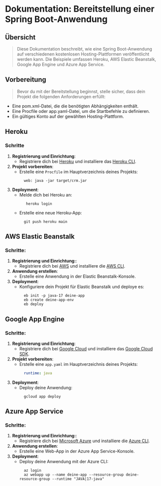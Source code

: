 # Dokumentation: Bereitstellung einer Spring Boot-Anwendung

## Übersicht

> Diese Dokumentation beschreibt, wie eine Spring Boot-Anwendung auf verschiedenen kostenlosen Hosting-Plattformen veröffentlicht werden kann.
> Die Beispiele umfassen Heroku, AWS Elastic Beanstalk, Google App Engine und Azure App Service.

## Vorbereitung
> Bevor du mit der Bereitstellung beginnst, stelle sicher, dass dein Projekt die folgenden Anforderungen erfüllt:
   - Eine pom.xml-Datei, die die benötigten Abhängigkeiten enthält.
   - Eine Procfile oder app.yaml-Datei, um die Startbefehle zu definieren.
   - Ein gültiges Konto auf der gewählten Hosting-Plattform.

## Heroku
### Schritte
1. **Registrierung und Einrichtung**:
   - Registriere dich bei [Heroku](https://www.heroku.com/) und installiere das [Heroku CLI](https://devcenter.heroku.com/articles/heroku-cli).
2. **Projekt vorbereiten**:
   - Erstelle eine `Procfile` im Hauptverzeichnis deines Projekts:
      ```Plaintext
        web: java -jar target/crm.jar
      ```
3. **Deployment**:
   - Melde dich bei Heroku an:
     ```Sh
        heroku login
      ```
   - Erstelle eine neue Heroku-App:
      ```Sh
        git push heroku main
      ```
## AWS Elastic Beanstalk
### Schritte:
1. **Registrierung und Einrichtung:**:
   - Registriere dich bei [AWS](https://aws.amazon.com/de/) und installiere die [AWS CLI](https://aws.amazon.com/de/cli/).
2. **Anwendung erstellen**:
   - Erstelle eine Anwendung in der Elastic Beanstalk-Konsole.
3. **Deployment**:
   - Konfiguriere dein Projekt für Elastic Beanstalk und deploye es:
      ```Sh
        eb init -p java-17 deine-app
        eb create deine-app-env
        eb deploy
      ```
## Google App Engine
### Schritte:
1. **Registrierung und Einrichtung**:
   - Registriere dich bei [Google Cloud](https://cloud.google.com/) und installiere das [Google Cloud SDK](https://cloud.google.com/).
2. **Projekt vorbereiten**:
   - Erstelle eine `app.yaml` im Hauptverzeichnis deines Projekts:
      ```Yaml
        runtime: java
      ```
3. **Deployment**:
   - Deploy deine Anwendung:
      ```Sh
        gcloud app deploy
      ```
## Azure App Service
### Schritte:
1. **Registrierung und Einrichtung:**:
   - Registriere dich bei [Microsoft Azure](https://azure.microsoft.com/de-de/) und installiere die [Azure CLI](https://learn.microsoft.com/en-us/cli/azure/install-azure-cli).
2. **Anwendung erstellen**:
   - Erstelle eine Web-App in der Azure App Service-Konsole.
3. **Deployment**:
   - Deploy deine Anwendung mit der Azure CLI:
      ```Sh
        az login
        az webapp up --name deine-app --resource-group deine-resource-group --runtime "JAVA|17-java"
      ```